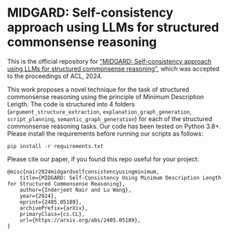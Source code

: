 # MIDGARD: Self-consistency approach using LLMs for structured commonsense reasoning
This is the official repository for ["MIDGARD: Self-consistency approach using LLMs for structured commonsense reasoning"](https://arxiv.org/pdf/2405.05189), which was accepted to the proceedings of ACL, 2024. 

This work proposes a novel technique for the task of structured commonsense reasoning using the principle of Minimum Description Length. The code is structured into 4 folders (`argument_structure_extraction`, `explanation_graph_generation`, `script_planning`, `semantic_graph_generation`) for each of the structured commonsense reasoning tasks. Our code has been tested on Python 3.8+. Please install the requirements before running our scripts as follows:

```
pip install -r requirements.txt
```

Please cite our paper, if you found this repo useful for your project:
```
@misc{nair2024midgardselfconsistencyusingminimum,
    title={MIDGARD: Self-Consistency Using Minimum Description Length for Structured Commonsense Reasoning}, 
    author={Inderjeet Nair and Lu Wang},
    year={2024},
    eprint={2405.05189},
    archivePrefix={arXiv},
    primaryClass={cs.CL},
    url={https://arxiv.org/abs/2405.05189}, 
}
```